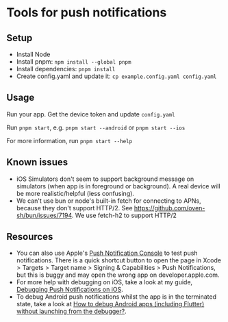 # Tools for push notifications

## Setup

- Install Node
- Install pnpm: `npm install --global pnpm`
- Install dependencies: `pnpm install`
- Create config.yaml and update it: `cp example.config.yaml config.yaml`

## Usage

Run your app. Get the device token and update `config.yaml`

Run `pnpm start`, e.g. `pnpm start --android` or `pnpm start --ios`

For more information, run `pnpm start --help`

## Known issues

- iOS Simulators don't seem to support background message on simulators (when app is in foreground or background). A real device will be more realistic/helpful (less confusing).
- We can't use bun or node's built-in fetch for connecting to APNs, because they don't support HTTP/2. See https://github.com/oven-sh/bun/issues/7194. We use fetch-h2 to support HTTP/2

## Resources

- You can also use Apple's [Push Notification Console](https://developer.apple.com/documentation/usernotifications/testing-notifications-using-the-push-notification-console) to test push notifications. There is a quick shortcut button to open the page in Xcode > Targets > Target name > Signing & Capabilities > Push Notifications, but this is buggy and may open the wrong app on developer.apple.com.
- For more help with debugging on iOS, take a look at my
guide, [Debugging Push Notifications on iOS](https://orth.uk/ios-push-notifications-debugging).
- To debug Android push notifications whilst the app is in the terminated state, take a look at [How to debug Android apps (including Flutter) without launching from the debugger?](https://orth.uk/debug-android-and-flutter-from-launch).
